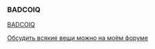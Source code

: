 ### BADCOIQ

[BADCOIQ](https://github.com/badcoiq/badcoiq/wiki)

[Обсудить всякие вещи можно на моём форуме](https://badcoiq.ucoz.net/forum/)

